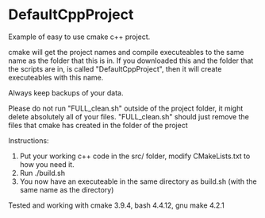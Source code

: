 # DefaultCppProject

Example of easy to use cmake c++ project.

cmake will get the project names and compile executeables to the same name as the folder that this is in. If you downloaded this and the folder that the 
scripts are in, is called "DefaultCppProject", then it will create executeables with this name.

Always keep backups of your data.

Please do not run "FULL_clean.sh" outside of the project folder, it might delete absolutely all of your files.
 "FULL_clean.sh" should just remove the files that cmake has created in the folder of the project

Instructions: 
1. Put your working c++ code in the src/ folder, modify CMakeLists.txt to how you need it.
2. Run ./build.sh
3. You now have an executeable in the same directory as build.sh (with the same name as the directory)

Tested and working with cmake 3.9.4, bash 4.4.12, gnu make 4.2.1
